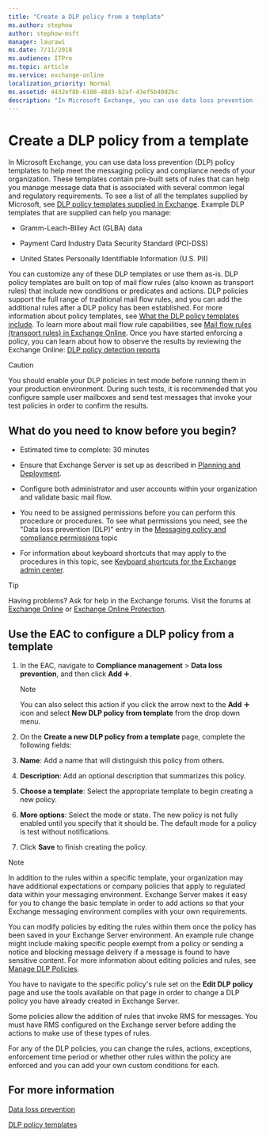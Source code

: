 ```yaml
---
title: "Create a DLP policy from a template"
ms.author: stephow
author: stephow-msft
manager: laurawi
ms.date: 7/11/2018
ms.audience: ITPro
ms.topic: article
ms.service: exchange-online
localization_priority: Normal
ms.assetid: 4432ef8b-6108-48d3-b2af-43ef5b40d2bc
description: "In Microsoft Exchange, you can use data loss prevention (DLP) policy templates to help meet the messaging policy and compliance needs of your organization. These templates contain pre-built sets of rules that can help you manage message data that is associated with several common legal and regulatory requirements. To see a list of all the templates supplied by Microsoft, see DLP policy templates supplied in Exchange. Example DLP templates that are supplied can help you manage:"
---
```


# Create a DLP policy from a template

In Microsoft Exchange, you can use data loss prevention (DLP) policy templates to help meet the messaging policy and compliance needs of your organization. These templates contain pre-built sets of rules that can help you manage message data that is associated with several common legal and regulatory requirements. To see a list of all the templates supplied by Microsoft, see [DLP policy templates supplied in Exchange](dlp-policy-templates.md). Example DLP templates that are supplied can help you manage:

- Gramm-Leach-Bliley Act (GLBA) data

- Payment Card Industry Data Security Standard (PCI-DSS)

- United States Personally Identifiable Information (U.S. PII)

You can customize any of these DLP templates or use them as-is. DLP policy templates are built on top of mail flow rules (also known as transport rules) that include new conditions or predicates and actions. DLP policies support the full range of traditional mail flow rules, and you can add the additional rules after a DLP policy has been established. For more information about policy templates, see [What the DLP policy templates include](https://docs.microsoft.com/office365/securitycompliance/what-the-dlp-policy-templates-include). To learn more about mail flow rule capabilities, see [Mail flow rules (transport rules) in Exchange Online](../../security-and-compliance/mail-flow-rules/mail-flow-rules.md). Once you have started enforcing a policy, you can learn about how to observe the results by reviewing the Exchange Online: [DLP policy detection reports](https://technet.microsoft.com/library/84295dda-5bf7-4fa5-a1ee-3f761501cfe8.aspx)

> [!CAUTION]
> You should enable your DLP policies in test mode before running them in your production environment. During such tests, it is recommended that you configure sample user mailboxes and send test messages that invoke your test policies in order to confirm the results.

## What do you need to know before you begin?

- Estimated time to complete: 30 minutes

- Ensure that Exchange Server is set up as described in [Planning and Deployment](https://technet.microsoft.com/library/692c59e3-f0b0-4cef-a66e-751aa740abae.aspx).

- Configure both administrator and user accounts within your organization and validate basic mail flow.

- You need to be assigned permissions before you can perform this procedure or procedures. To see what permissions you need, see the "Data loss prevention (DLP)" entry in the [Messaging policy and compliance permissions](https://technet.microsoft.com/library/ec4d3b9f-b85a-4cb9-95f5-6fc149c3899b.aspx) topic

- For information about keyboard shortcuts that may apply to the procedures in this topic, see [Keyboard shortcuts for the Exchange admin center](../../accessibility/keyboard-shortcuts-in-admin-center.md).

> [!TIP]
> Having problems? Ask for help in the Exchange forums. Visit the forums at [Exchange Online](https://go.microsoft.com/fwlink/p/?linkId=267542) or [Exchange Online Protection](https://go.microsoft.com/fwlink/p/?linkId=285351).

## Use the EAC to configure a DLP policy from a template

1. In the EAC, navigate to **Compliance management** \> **Data loss prevention**, and then click **Add** ![Add Icon](../../media/ITPro_EAC_AddIcon.gif).

    > [!NOTE]
    > You can also select this action if you click the arrow next to the **Add** ![Add Icon](../../media/ITPro_EAC_AddIcon.gif) icon and select **New DLP policy from template** from the drop down menu.

2. On the **Create a new DLP policy from a template** page, complete the following fields:

1. **Name**: Add a name that will distinguish this policy from others.

2. **Description**: Add an optional description that summarizes this policy.

3. **Choose a template**: Select the appropriate template to begin creating a new policy.

4. **More options**: Select the mode or state. The new policy is not fully enabled until you specify that it should be. The default mode for a policy is test without notifications.

5. Click **Save** to finish creating the policy.

> [!NOTE]
> In addition to the rules within a specific template, your organization may have additional expectations or company policies that apply to regulated data within your messaging environment. Exchange Server makes it easy for you to change the basic template in order to add actions so that your Exchange messaging environment complies with your own requirements.

You can modify policies by editing the rules within them once the policy has been saved in your Exchange Server environment. An example rule change might include making specific people exempt from a policy or sending a notice and blocking message delivery if a message is found to have sensitive content. For more information about editing policies and rules, see [Manage DLP Policies](https://technet.microsoft.com/library/ba81fabd-7f7f-4ef7-968f-ce851ada9d70.aspx).

You have to navigate to the specific policy's rule set on the **Edit DLP policy** page and use the tools available on that page in order to change a DLP policy you have already created in Exchange Server.

Some policies allow the addition of rules that invoke RMS for messages. You must have RMS configured on the Exchange server before adding the actions to make use of these types of rules.

For any of the DLP policies, you can change the rules, actions, exceptions, enforcement time period or whether other rules within the policy are enforced and you can add your own custom conditions for each.

## For more information

[Data loss prevention](data-loss-prevention.md)

[DLP policy templates](https://technet.microsoft.com/library/c7b1a8e4-30d9-4409-85c5-f85ae023737d.aspx)


